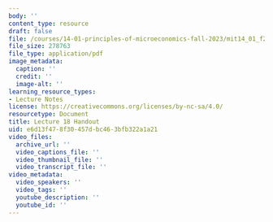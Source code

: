 ```yaml
---
body: ''
content_type: resource
draft: false
file: /courses/14-01-principles-of-microeconomics-fall-2023/mit14_01_f23_handout18.pdf
file_size: 278763
file_type: application/pdf
image_metadata:
  caption: ''
  credit: ''
  image-alt: ''
learning_resource_types:
- Lecture Notes
license: https://creativecommons.org/licenses/by-nc-sa/4.0/
resourcetype: Document
title: Lecture 18 Handout
uid: e6d13f47-8f30-457d-bc46-3bfb322a1a21
video_files:
  archive_url: ''
  video_captions_file: ''
  video_thumbnail_file: ''
  video_transcript_file: ''
video_metadata:
  video_speakers: ''
  video_tags: ''
  youtube_description: ''
  youtube_id: ''
---
```

